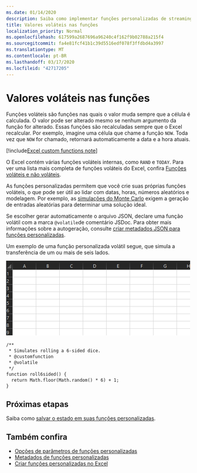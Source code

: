 ```yaml
---
ms.date: 01/14/2020
description: Saiba como implementar funções personalizadas de streaming volátil e offline.
title: Valores voláteis nas funções
localization_priority: Normal
ms.openlocfilehash: 617599a2687696a96240c4f162f9b02788a215f4
ms.sourcegitcommit: fa4e81fcf41b1c39d5516edf078f3ffdbd4a3997
ms.translationtype: MT
ms.contentlocale: pt-BR
ms.lasthandoff: 03/17/2020
ms.locfileid: "42717205"
---
```

# <a name="volatile-values-in-functions"></a>Valores voláteis nas funções

Funções voláteis são funções nas quais o valor muda sempre que a célula é calculada. O valor pode ser alterado mesmo se nenhum argumento da função for alterado. Essas funções são recalculadas sempre que o Excel recalcular. Por exemplo, imagine uma célula que chame a função `NOW`. Toda vez que `NOW` for chamado, retornará automaticamente a data e a hora atuais.

[!include[Excel custom functions note](../includes/excel-custom-functions-note.md)]

O Excel contém várias funções voláteis internas, como `RAND` e `TODAY`. Para ver uma lista mais completa de funções voláteis do Excel, confira [Funções voláteis e não voláteis](/office/client-developer/excel/excel-recalculation#volatile-and-non-volatile-functions).

As funções personalizadas permitem que você crie suas próprias funções voláteis, o que pode ser útil ao lidar com datas, horas, números aleatórios e modelagem. Por exemplo, as [simulações do Monte Carlo](https://en.wikipedia.org/wiki/Monte_Carlo_method) exigem a geração de entradas aleatórias para determinar uma solução ideal.

Se escolher gerar automaticamente o arquivo JSON, declare uma função volátil com a marca `@volatile`de comentário JSDoc. Para obter mais informações sobre a autogeração, consulte [criar metadados JSON para funções personalizadas](custom-functions-json-autogeneration.md).

Um exemplo de uma função personalizada volátil segue, que simula a transferência de um ou mais de seis lados.

![Um gif mostrando uma função personalizada, retornando um valor aleatório para simular a rolagem de um e seis lados](../images/six-sided-die.gif)

```JS
/**
 * Simulates rolling a 6-sided dice.
 * @customfunction
 * @volatile
 */
function roll6sided() {
  return Math.floor(Math.random() * 6) + 1;
}
```

## <a name="next-steps"></a>Próximas etapas
Saiba como [salvar o estado em suas funções personalizadas](custom-functions-save-state.md).

## <a name="see-also"></a>Também confira

* [Opções de parâmetros de funções personalizadas](custom-functions-parameter-options.md)
* [Metadados de funções personalizadas](custom-functions-json.md)
* [Criar funções personalizadas no Excel](custom-functions-overview.md)
